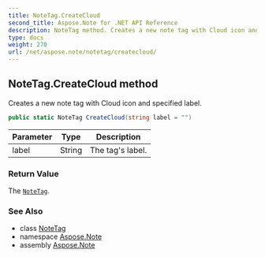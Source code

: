 ```yaml
---
title: NoteTag.CreateCloud
second_title: Aspose.Note for .NET API Reference
description: NoteTag method. Creates a new note tag with Cloud icon and specified label
type: docs
weight: 270
url: /net/aspose.note/notetag/createcloud/
---
```

## NoteTag.CreateCloud method

Creates a new note tag with Cloud icon and specified label.

```csharp
public static NoteTag CreateCloud(string label = "")
```

| Parameter | Type | Description |
| --- | --- | --- |
| label | String | The tag's label. |

### Return Value

The [`NoteTag`](../).

### See Also

* class [NoteTag](../)
* namespace [Aspose.Note](../../notetag/)
* assembly [Aspose.Note](../../../)


